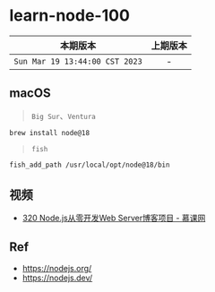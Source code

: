 # learn-node-100

|本期版本|上期版本
|:---:|:---:
`Sun Mar 19 13:44:00 CST 2023` | -


## macOS

> `Big Sur`、`Ventura`

```bash
brew install node@18
```

> `fish`

```bash
fish_add_path /usr/local/opt/node@18/bin
```
## 视频

* [320 Node.js从零开发Web Server博客项目 - 慕课网](./imooc-320)

## Ref

* <https://nodejs.org/>
* <https://nodejs.dev/>